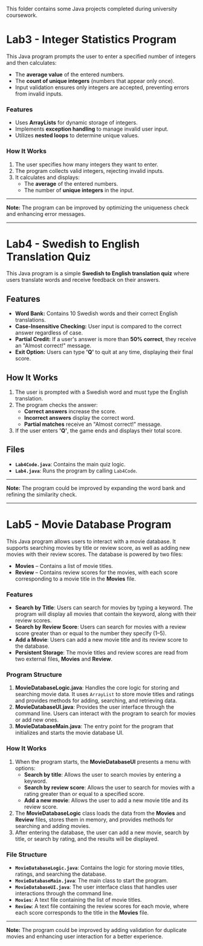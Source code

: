 This folder contains some Java projects completed during university coursework.  

# Lab3 - Integer Statistics Program

This Java program prompts the user to enter a specified number of integers and then calculates:  
- The **average value** of the entered numbers.  
- The **count of unique integers** (numbers that appear only once).  
- Input validation ensures only integers are accepted, preventing errors from invalid inputs.  

### Features
- Uses **ArrayLists** for dynamic storage of integers.
- Implements **exception handling** to manage invalid user input.
- Utilizes **nested loops** to determine unique values.

### How It Works
1. The user specifies how many integers they want to enter.
2. The program collects valid integers, rejecting invalid inputs.
3. It calculates and displays:
   - The **average** of the entered numbers.
   - The number of **unique integers** in the input.

---
**Note:** The program can be improved by optimizing the uniqueness check and enhancing error messages.

---

# Lab4 - Swedish to English Translation Quiz

This Java program is a simple **Swedish to English translation quiz** where users translate words and receive feedback on their answers.

## Features
- **Word Bank:** Contains 10 Swedish words and their correct English translations.
- **Case-Insensitive Checking:** User input is compared to the correct answer regardless of case.
- **Partial Credit:** If a user's answer is more than **50% correct**, they receive an "Almost correct!" message.
- **Exit Option:** Users can type **'Q'** to quit at any time, displaying their final score.

## How It Works
1. The user is prompted with a Swedish word and must type the English translation.
2. The program checks the answer:
   - **Correct answers** increase the score.
   - **Incorrect answers** display the correct word.
   - **Partial matches** receive an "Almost correct!" message.
3. If the user enters **'Q'**, the game ends and displays their total score.

## Files
- **`Lab4Code.java`**: Contains the main quiz logic.
- **`Lab4.java`**: Runs the program by calling `Lab4Code`.

---
**Note:** The program could be improved by expanding the word bank and refining the similarity check.

---

# Lab5 - Movie Database Program

This Java program allows users to interact with a movie database. It supports searching movies by title or review score, as well as adding new movies with their review scores. The database is powered by two files:
- **Movies** – Contains a list of movie titles.
- **Review** – Contains review scores for the movies, with each score corresponding to a movie title in the **Movies** file.

### Features
- **Search by Title**: Users can search for movies by typing a keyword. The program will display all movies that contain the keyword, along with their review scores.
- **Search by Review Score**: Users can search for movies with a review score greater than or equal to the number they specify (1–5).
- **Add a Movie**: Users can add a new movie title and its review score to the database.
- **Persistent Storage**: The movie titles and review scores are read from two external files, **Movies** and **Review**.

### Program Structure
1. **MovieDatabaseLogic.java**: Handles the core logic for storing and searching movie data. It uses `ArrayList` to store movie titles and ratings and provides methods for adding, searching, and retrieving data.
2. **MovieDatabaseUI.java**: Provides the user interface through the command line. Users can interact with the program to search for movies or add new ones.
3. **MovieDatabaseMain.java**: The entry point for the program that initializes and starts the movie database UI.

### How It Works
1. When the program starts, the **MovieDatabaseUI** presents a menu with options:
   - **Search by title**: Allows the user to search movies by entering a keyword.
   - **Search by review score**: Allows the user to search for movies with a rating greater than or equal to a specified score.
   - **Add a new movie**: Allows the user to add a new movie title and its review score.
2. The **MovieDatabaseLogic** class loads the data from the **Movies** and **Review** files, stores them in memory, and provides methods for searching and adding movies.
3. After entering the database, the user can add a new movie, search by title, or search by rating, and the results will be displayed.

### File Structure
- **`MovieDatabaseLogic.java`**: Contains the logic for storing movie titles, ratings, and searching the database.
- **`MovieDatabaseMain.java`**: The main class to start the program.
- **`MovieDatabaseUI.java`**: The user interface class that handles user interactions through the command line.
- **`Movies`**: A text file containing the list of movie titles.
- **`Review`**: A text file containing the review scores for each movie, where each score corresponds to the title in the **Movies** file.

---
**Note:** The program could be improved by adding validation for duplicate movies and enhancing user interaction for a better experience.
